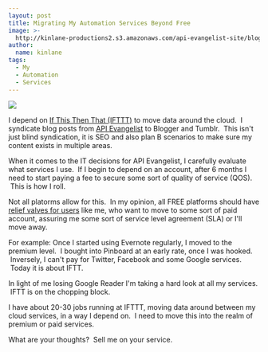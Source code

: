 ```yaml
---
layout: post
title: Migrating My Automation Services Beyond Free
image: >-
  http://kinlane-productions2.s3.amazonaws.com/api-evangelist-site/blog/IFTTT-logo.jpeg
author:
  name: kinlane
tags:
  - My
  - Automation
  - Services
---
```

[![](https://s3.amazonaws.com/kinlane-productions2/api-evangelist/ifthisthenthat/IFTTT-logo.jpeg)](https://ifttt.com/)

I depend on [If This Then That (IFTTT)](https://ifttt.com/) to move data around the cloud.  I syndicate blog posts from [API Evangelist](http://apievangelist.com) to Blogger and Tumblr.  This isn't just blind syndication, it is SEO and also plan B scenarios to make sure my content exists in multiple areas.

When it comes to the IT decisions for API Evangelist, I carefully evaluate what services I use.  If I begin to depend on an account, after 6 months I need to start paying a fee to secure some sort of quality of service (QOS).  This is how I roll.

Not all platorms allow for this.  In my opinion, all FREE platforms should have [relief valves for users](http://apievangelist.com/2012/05/31/provide-release-valves-for-api-rate-limits/) like me, who want to move to some sort of paid account, assuring me some sort of service level agreement (SLA) or I'll move away.

For example: Once I started using Evernote regularly, I moved to the premium level.  I bought into Pinboard at an early rate, once I was hooked.  Inversely, I can't pay for Twitter, Facebook and some Google services.  Today it is about IFTT.

In light of me losing Google Reader I'm taking a hard look at all my services.  IFTT is on the chopping block.

I have about 20-30 jobs running at IFTTT, moving data around between my cloud services, in a way I depend on.  I need to move this into the realm of premium or paid services.  

What are your thoughts?  Sell me on your service.